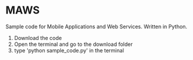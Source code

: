 # MAWS
Sample code for Mobile Applications and Web Services. Written in Python.
1. Download the code
2. Open the terminal and go to the download folder
3. type 'python sample_code.py' in the terminal
